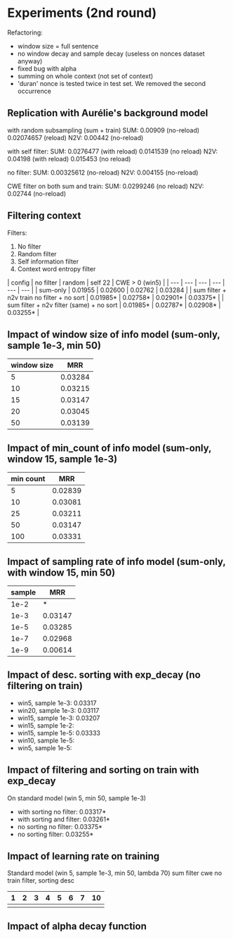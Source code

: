 # Experiments (2nd round)

Refactoring:
- window size = full sentence
- no window decay and sample decay (useless on nonces dataset anyway)
- fixed bug with alpha
- summing on whole context (not set of context)
- 'duran' nonce is tested twice in test set. We removed the second occurrence

## Replication with Aurélie's background model
with random subsampling (sum + train)
SUM: 0.00909 (no-reload) 0.02074657 (reload)
N2V: 0.00442 (no-reload)

with self filter:
SUM: 0.0276477 (with reload) 0.0141539 (no reload)
N2V: 0.04198 (with reload) 0.015453 (no reload)

no filter:
SUM: 0.00325612 (no-reload)
N2V: 0.004155 (no-reload)

CWE filter on both sum and train:
SUM: 0.0299246 (no reload)
N2V: 0.02744 (no-reload)

## Filtering context
Filters:
1. No filter
2. Random filter
3. Self information filter
4. Context word entropy filter

| config | no filter | random | self 22 | CWE > 0 (win5) |
| --- | --- | --- | --- | --- | --- |
| sum-only | 0.01955 | 0.02600 | 0.02762 | 0.03284 |
| sum filter + n2v train no filter + no sort | 0.01985* | 0.02758* | 0.02901* | 0.03375* |
| sum filter + n2v filter (same) + no sort | 0.01985* | 0.02787* | 0.02908* | 0.03255* |

## Impact of window size of info model (sum-only, sample 1e-3, min 50)

| window size | MRR |
| --- | --- |
| 5 | 0.03284 |
| 10 | 0.03215 |
| 15 | 0.03147 |
| 20 | 0.03045 |
| 50 | 0.03139 |

## Impact of min_count of info model (sum-only, window 15, sample 1e-3)

| min count | MRR |
| --- | --- |
| 5 | 0.02839 |
| 10 | 0.03081 |
| 25 | 0.03211 |
| 50 | 0.03147 |
| 100 | 0.03331 |

## Impact of sampling rate of info model (sum-only, with window 15, min 50)

| sample | MRR |
| --- | --- |
| 1e-2 | * |
| 1e-3 | 0.03147 |
| 1e-5 | 0.03285 |
| 1e-7 | 0.02968 |
| 1e-9 | 0.00614 |

## Impact of desc. sorting with exp_decay (no filtering on train)

- win5, sample 1e-3: 0.03317
- win20, sample 1e-3: 0.03117
- win15, sample 1e-3: 0.03207
- win15, sample 1e-2:
- win15, sample 1e-5: 0.03333
- win10, sample 1e-5:
- win5, sample 1e-5:

## Impact of filtering and sorting on train with exp_decay

On standard model (win 5, min 50, sample 1e-3)
- with sorting no filter: 0.03317*
- with sorting and filter: 0.03261*
- no sorting no filter: 0.03375*
- no sorting filter: 0.03255*


## Impact of learning rate on training
Standard model (win 5, sample 1e-3, min 50, lambda 70) sum filter cwe
no train filter, sorting desc

| 1 | 2 | 3 | 4 | 5 | 6 | 7 | 10 |
| --- | --- | --- | --- | --- | --- | --- | --- |
|  | | | | | |

## Impact of alpha decay function
